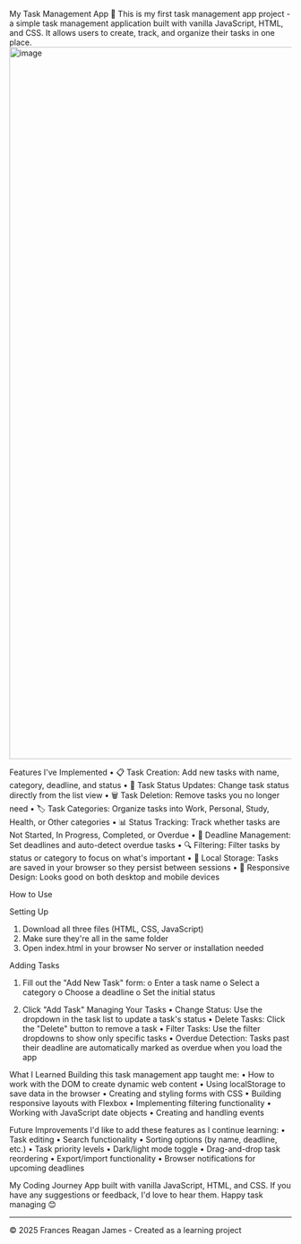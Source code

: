 My Task Management App 📝
This is my first task management app project - a simple task management application built with vanilla JavaScript, HTML, and CSS. 
It allows users to create, track, and organize their tasks in one place.
 <img width="1272" alt="image" src="https://github.com/user-attachments/assets/872b7b2a-507d-4d77-9e46-e027a46bed7b" />

Features I've Implemented
•	📋 Task Creation: Add new tasks with name, category, deadline, and status
•	🔄 Task Status Updates: Change task status directly from the list view
•	🗑️ Task Deletion: Remove tasks you no longer need
•	🏷️ Task Categories: Organize tasks into Work, Personal, Study, Health, or Other categories
•	📊 Status Tracking: Track whether tasks are Not Started, In Progress, Completed, or Overdue
•	📅 Deadline Management: Set deadlines and auto-detect overdue tasks
•	🔍 Filtering: Filter tasks by status or category to focus on what's important
•	💾 Local Storage: Tasks are saved in your browser so they persist between sessions
•	📱 Responsive Design: Looks good on both desktop and mobile devices

How to Use

Setting Up
1.	Download all three files (HTML, CSS, JavaScript)
2.	Make sure they're all in the same folder
3.	Open index.html in your browser
No server or installation needed

Adding Tasks
1.	Fill out the "Add New Task" form: 
o	Enter a task name
o	Select a category
o	Choose a deadline
o	Set the initial status

2.	Click "Add Task"
Managing Your Tasks
•	Change Status: Use the dropdown in the task list to update a task's status
•	Delete Tasks: Click the "Delete" button to remove a task
•	Filter Tasks: Use the filter dropdowns to show only specific tasks
•	Overdue Detection: Tasks past their deadline are automatically marked as overdue when you load the app

What I Learned
Building this task management app taught me:
•	How to work with the DOM to create dynamic web content
•	Using localStorage to save data in the browser
•	Creating and styling forms with CSS
•	Building responsive layouts with Flexbox
•	Implementing filtering functionality
•	Working with JavaScript date objects
•	Creating and handling events

Future Improvements
I'd like to add these features as I continue learning:
•	Task editing
•	Search functionality
•	Sorting options (by name, deadline, etc.)
•	Task priority levels
•	Dark/light mode toggle
•	Drag-and-drop task reordering
•	Export/import functionality
•	Browser notifications for upcoming deadlines

My Coding Journey
App built with vanilla JavaScript, HTML, and CSS. If you have any suggestions or feedback, I'd love to hear them.
Happy task managing 😊
________________________________________
© 2025 Frances Reagan James - Created as a learning project

